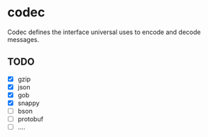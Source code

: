 # codec

Codec defines the interface universal uses to encode and decode messages. 

## TODO 
- [x] gzip
- [x] json
- [x] gob
- [x] snappy
- [ ] bson
- [ ] protobuf
- [ ] ....
